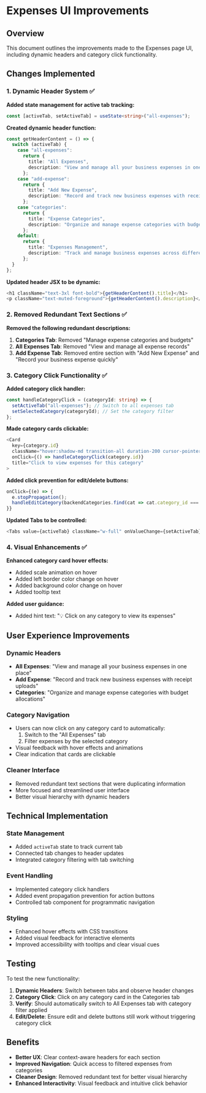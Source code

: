 # Expenses UI Improvements

## Overview
This document outlines the improvements made to the Expenses page UI, including dynamic headers and category click functionality.

## Changes Implemented

### 1. Dynamic Header System ✅

**Added state management for active tab tracking:**
```typescript
const [activeTab, setActiveTab] = useState<string>("all-expenses");
```

**Created dynamic header function:**
```typescript
const getHeaderContent = () => {
  switch (activeTab) {
    case "all-expenses":
      return {
        title: "All Expenses",
        description: "View and manage all your business expenses in one place"
      };
    case "add-expense":
      return {
        title: "Add New Expense", 
        description: "Record and track new business expenses with receipt uploads"
      };
    case "categories":
      return {
        title: "Expense Categories",
        description: "Organize and manage expense categories with budget allocations"
      };
    default:
      return {
        title: "Expenses Management",
        description: "Track and manage business expenses across different categories"
      };
  }
};
```

**Updated header JSX to be dynamic:**
```typescript
<h1 className="text-3xl font-bold">{getHeaderContent().title}</h1>
<p className="text-muted-foreground">{getHeaderContent().description}</p>
```

### 2. Removed Redundant Text Sections ✅

**Removed the following redundant descriptions:**

1. **Categories Tab**: Removed "Manage expense categories and budgets"
2. **All Expenses Tab**: Removed "View and manage all expense records"  
3. **Add Expense Tab**: Removed entire section with "Add New Expense" and "Record your business expense quickly"

### 3. Category Click Functionality ✅

**Added category click handler:**
```typescript
const handleCategoryClick = (categoryId: string) => {
  setActiveTab("all-expenses"); // Switch to all expenses tab
  setSelectedCategory(categoryId); // Set the category filter
};
```

**Made category cards clickable:**
```typescript
<Card 
  key={category.id} 
  className="hover:shadow-md transition-all duration-200 cursor-pointer hover:bg-gray-50 dark:hover:bg-gray-800/50 hover:scale-[1.02] border-l-4 border-l-transparent hover:border-l-blue-500"
  onClick={() => handleCategoryClick(category.id)}
  title="Click to view expenses for this category"
>
```

**Added click prevention for edit/delete buttons:**
```typescript
onClick={(e) => {
  e.stopPropagation();
  handleEditCategory(backendCategories.find(cat => cat.category_id === category.id));
}}
```

**Updated Tabs to be controlled:**
```typescript
<Tabs value={activeTab} className="w-full" onValueChange={setActiveTab}>
```

### 4. Visual Enhancements ✅

**Enhanced category card hover effects:**
- Added scale animation on hover
- Added left border color change on hover
- Added background color change on hover
- Added tooltip text

**Added user guidance:**
- Added hint text: "💡 Click on any category to view its expenses"

## User Experience Improvements

### Dynamic Headers
- **All Expenses**: "View and manage all your business expenses in one place"
- **Add Expense**: "Record and track new business expenses with receipt uploads"  
- **Categories**: "Organize and manage expense categories with budget allocations"

### Category Navigation
- Users can now click on any category card to automatically:
  1. Switch to the "All Expenses" tab
  2. Filter expenses by the selected category
- Visual feedback with hover effects and animations
- Clear indication that cards are clickable

### Cleaner Interface
- Removed redundant text sections that were duplicating information
- More focused and streamlined user interface
- Better visual hierarchy with dynamic headers

## Technical Implementation

### State Management
- Added `activeTab` state to track current tab
- Connected tab changes to header updates
- Integrated category filtering with tab switching

### Event Handling
- Implemented category click handlers
- Added event propagation prevention for action buttons
- Controlled tab component for programmatic navigation

### Styling
- Enhanced hover effects with CSS transitions
- Added visual feedback for interactive elements
- Improved accessibility with tooltips and clear visual cues

## Testing

To test the new functionality:

1. **Dynamic Headers**: Switch between tabs and observe header changes
2. **Category Click**: Click on any category card in the Categories tab
3. **Verify**: Should automatically switch to All Expenses tab with category filter applied
4. **Edit/Delete**: Ensure edit and delete buttons still work without triggering category click

## Benefits

- **Better UX**: Clear context-aware headers for each section
- **Improved Navigation**: Quick access to filtered expenses from categories
- **Cleaner Design**: Removed redundant text for better visual hierarchy
- **Enhanced Interactivity**: Visual feedback and intuitive click behavior
